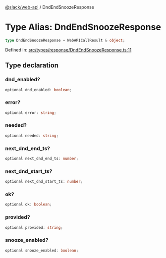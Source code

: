 [@slack/web-api](../index.md) / DndEndSnoozeResponse

# Type Alias: DndEndSnoozeResponse

```ts
type DndEndSnoozeResponse = WebAPICallResult & object;
```

Defined in: [src/types/response/DndEndSnoozeResponse.ts:11](https://github.com/slackapi/node-slack-sdk/blob/main/packages/web-api/src/types/response/DndEndSnoozeResponse.ts#L11)

## Type declaration

### dnd\_enabled?

```ts
optional dnd_enabled: boolean;
```

### error?

```ts
optional error: string;
```

### needed?

```ts
optional needed: string;
```

### next\_dnd\_end\_ts?

```ts
optional next_dnd_end_ts: number;
```

### next\_dnd\_start\_ts?

```ts
optional next_dnd_start_ts: number;
```

### ok?

```ts
optional ok: boolean;
```

### provided?

```ts
optional provided: string;
```

### snooze\_enabled?

```ts
optional snooze_enabled: boolean;
```
